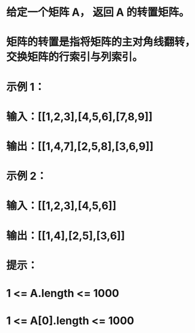 # 给定一个矩阵 A， 返回 A 的转置矩阵。
# 矩阵的转置是指将矩阵的主对角线翻转，交换矩阵的行索引与列索引。
# 示例 1：
# 输入：[[1,2,3],[4,5,6],[7,8,9]]
# 输出：[[1,4,7],[2,5,8],[3,6,9]]
# 示例 2：
# 输入：[[1,2,3],[4,5,6]]
# 输出：[[1,4],[2,5],[3,6]]
# 提示：
# 1 <= A.length <= 1000
# 1 <= A[0].length <= 1000